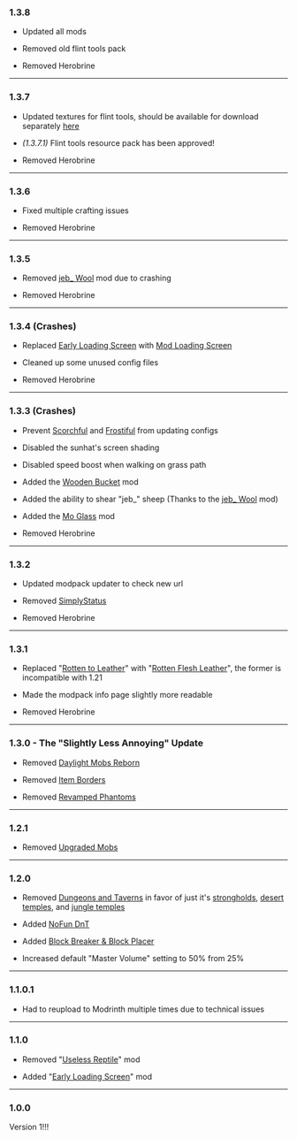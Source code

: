 ### 1.3.8

- Updated all mods

- Removed old flint tools pack

- Removed Herobrine

----
### 1.3.7

- Updated textures for flint tools, should be available for download separately [here](https://modrinth.com/resourcepack/slow-your-flint)

- *(1.3.7.1)* Flint tools resource pack has been approved!

- Removed Herobrine

----
### 1.3.6

- Fixed multiple crafting issues

- Removed Herobrine

----
### 1.3.5

- Removed [jeb_ Wool](https://modrinth.com/mod/jeb_-wool) mod due to crashing

- Removed Herobrine

----
### 1.3.4 (Crashes)

- Replaced [Early Loading Screen](https://modrinth.com/mod/early-loading-screen) with [Mod Loading Screen](https://modrinth.com/mod/mod-loading-screen)

- Cleaned up some unused config files

- Removed Herobrine

----
### 1.3.3 (Crashes)

- Prevent [Scorchful](https://modrinth.com/mod/scorchful) and [Frostiful](https://modrinth.com/mod/frostiful) from updating configs

- Disabled the sunhat's screen shading

- Disabled speed boost when walking on grass path

- Added the [Wooden Bucket](https://modrinth.com/mod/wooden-bucket) mod

- Added the ability to shear "jeb_" sheep (Thanks to the [jeb_ Wool](https://modrinth.com/mod/jeb_-wool) mod)

- Added the [Mo Glass](https://modrinth.com/mod/mo-glass) mod

- Removed Herobrine

----
### 1.3.2

- Updated modpack updater to check new url

- Removed [SimplyStatus](https://modrinth.com/mod/simplystatus)

- Removed Herobrine

----
### 1.3.1

- Replaced "[Rotten to Leather](https://modrinth.com/mod/rotten-to-leather/version/1)" with "[Rotten Flesh Leather](https://modrinth.com/datapack/rotten-flesh-leather)", the former is incompatible with 1.21

- Made the modpack info page slightly more readable

- Removed Herobrine

----
### 1.3.0 - The "Slightly Less Annoying" Update

- Removed [Daylight Mobs Reborn](https://modrinth.com/mod/daylight-mobs-reborn)

- Removed [Item Borders](https://modrinth.com/mod/item-borders)

- Removed [Revamped Phantoms](https://modrinth.com/mod/revamped_phantoms)

----
### 1.2.1

- Removed [Upgraded Mobs](https://modrinth.com/datapack/upgraded-mobs)

----
### 1.2.0

- Removed [Dungeons and Taverns](https://modrinth.com/datapack/dungeons-and-taverns) in favor of just it's [strongholds](https://modrinth.com/mod/dungeons-and-taverns-stronghold-overhaul), [desert temples](https://modrinth.com/mod/dungeons-and-taverns-desert-temple-replacement), and [jungle temples](https://modrinth.com/datapack/dungeons-and-taverns-jungle-temple-replacement)

- Added [NoFun DnT](https://modrinth.com/datapack/nofun-dnt)

- Added [Block Breaker & Block Placer](https://modrinth.com/mod/breakerplacer)

- Increased default "Master Volume" setting to 50% from 25%

----
### 1.1.0.1

- Had to reupload to Modrinth multiple times due to technical issues

----
### 1.1.0

- Removed "[Useless Reptile](https://modrinth.com/mod/useless-reptile)" mod

- Added "[Early Loading Screen](https://modrinth.com/mod/early-loading-screen)" mod

----
### 1.0.0

Version 1!!!